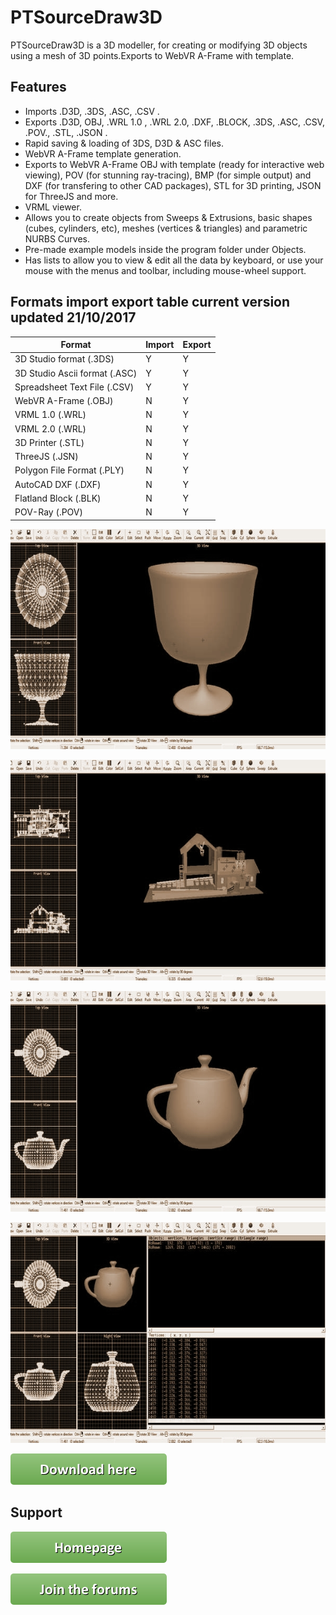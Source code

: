 # PTSourceDraw3D

PTSourceDraw3D is a 3D modeller, for creating or modifying 3D objects using a mesh of 3D points.Exports to WebVR A-Frame with template.

## Features 

* Imports .D3D, .3DS, .ASC, .CSV .
* Exports .D3D, OBJ, .WRL 1.0 , .WRL 2.0, .DXF, .BLOCK, .3DS, .ASC, .CSV, .POV., .STL, .JSON .
* Rapid saving & loading of 3DS, D3D & ASC files.
* WebVR A-Frame template generation.
* Exports to WebVR A-Frame OBJ with template (ready for interactive web viewing), POV (for stunning ray-tracing), BMP (for simple output) and DXF (for transfering to other CAD packages), STL for 3D printing, JSON for ThreeJS and more.
* VRML viewer.
* Allows you to create objects from Sweeps & Extrusions, basic shapes (cubes, cylinders, etc), meshes (vertices & triangles) and parametric NURBS Curves.
* Pre-made example models inside the program folder under Objects. 
* Has lists to allow you to view & edit all the data by keyboard, or use your mouse with the menus and toolbar, including mouse-wheel support.

## Formats import export table current version updated 21/10/2017

|Format  | Import | Export |
| ------------- | ------------- | ------------- |
| 3D Studio format  (.3DS) | Y | Y |
| 3D Studio Ascii format (.ASC)  | Y  | Y |
| Spreadsheet Text File (.CSV) | Y  | Y |
| WebVR A-Frame (.OBJ)  | N  | Y |
| VRML 1.0 (.WRL)  | N  | Y |
| VRML 2.0 (.WRL)  | N  | Y |
| 3D Printer (.STL)  | N  | Y |
| ThreeJS (.JSN)  | N  | Y |
| Polygon File Format (.PLY) | N  | Y |
| AutoCAD DXF (.DXF) | N  | Y |
| Flatland Block (.BLK) | N  | Y |
| POV-Ray (.POV) | N  | Y |

![PTSourceDraw3D](/images/01.jpg)

![PTSourceDraw3D](/images/02.jpg)

![PTSourceDraw3D](/images/03.jpg)

![PTSourceDraw3D](/images/04.jpg)

[![You can download here.](/images/button_download-here.png)](https://dl.orangedox.com/MON0RZXZKTyNNTAjaK?dl=1)

## Support

[![Visit homepage.](/images/button_homepage.png)](https://ptsource.eu/)

[![The forums home page.](/images/button_join-the-forums.png)](https://www.facebook.com/www.ptsource.eu/)
